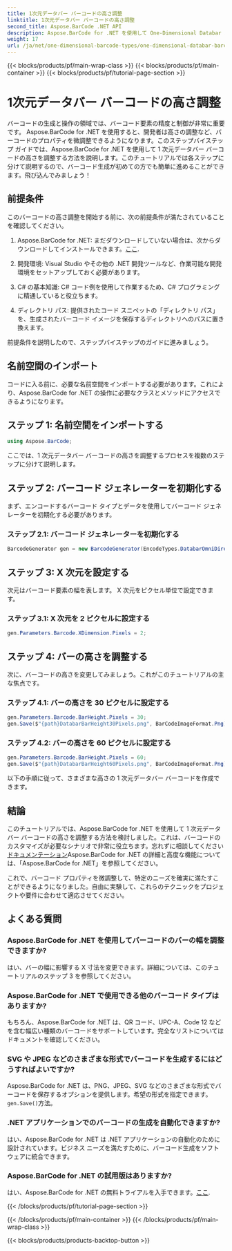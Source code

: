```yaml
---
title: 1次元データバー バーコードの高さ調整
linktitle: 1次元データバー バーコードの高さ調整
second_title: Aspose.BarCode .NET API
description: Aspose.BarCode for .NET を使用して One-Dimensional Databar バーコードの高さを調整する方法を学びます。いくつかの簡単な手順でカスタム バーコードを作成します。バーコードのカスタマイズの力を体験してください。
weight: 17
url: /ja/net/one-dimensional-barcode-types/one-dimensional-databar-barcode-height-adjustment/
---
```


{{< blocks/products/pf/main-wrap-class >}}
{{< blocks/products/pf/main-container >}}
{{< blocks/products/pf/tutorial-page-section >}}

# 1次元データバー バーコードの高さ調整


バーコードの生成と操作の領域では、バーコード要素の精度と制御が非常に重要です。 Aspose.BarCode for .NET を使用すると、開発者は高さの調整など、バーコードのプロパティを微調整できるようになります。このステップバイステップ ガイドでは、Aspose.BarCode for .NET を使用して 1 次元データバー バーコードの高さを調整する方法を説明します。このチュートリアルでは各ステップに分けて説明するので、バーコード生成が初めての方でも簡単に進めることができます。飛び込んでみましょう！

## 前提条件

このバーコードの高さ調整を開始する前に、次の前提条件が満たされていることを確認してください。

1.  Aspose.BarCode for .NET: まだダウンロードしていない場合は、次からダウンロードしてインストールできます。[ここ](https://releases.aspose.com/barcode/net/).

2. 開発環境: Visual Studio やその他の .NET 開発ツールなど、作業可能な開発環境をセットアップしておく必要があります。

3. C# の基本知識: C# コード例を使用して作業するため、C# プログラミングに精通していると役立ちます。

4. ディレクトリ パス: 提供されたコード スニペットの「ディレクトリ パス」を、生成されたバーコード イメージを保存するディレクトリへのパスに置き換えます。

前提条件を説明したので、ステップバイステップのガイドに進みましょう。

## 名前空間のインポート

コードに入る前に、必要な名前空間をインポートする必要があります。これにより、Aspose.BarCode for .NET の操作に必要なクラスとメソッドにアクセスできるようになります。

## ステップ 1: 名前空間をインポートする
```csharp
using Aspose.BarCode;
```

ここでは、1 次元データバー バーコードの高さを調整するプロセスを複数のステップに分けて説明します。

## ステップ 2: バーコード ジェネレーターを初期化する

まず、エンコードするバーコード タイプとデータを使用してバーコード ジェネレーターを初期化する必要があります。

### ステップ 2.1: バーコード ジェネレーターを初期化する
```csharp
BarcodeGenerator gen = new BarcodeGenerator(EncodeTypes.DatabarOmniDirectional, "(01)12345678901231");
```

## ステップ 3: X 次元を設定する

次元はバーコード要素の幅を表します。 X 次元をピクセル単位で設定できます。

### ステップ 3.1: X 次元を 2 ピクセルに設定する
```csharp
gen.Parameters.Barcode.XDimension.Pixels = 2;
```

## ステップ 4: バーの高さを調整する

次に、バーコードの高さを変更してみましょう。これがこのチュートリアルの主な焦点です。

### ステップ 4.1: バーの高さを 30 ピクセルに設定する
```csharp
gen.Parameters.Barcode.BarHeight.Pixels = 30;
gen.Save($"{path}DatabarBarHeight30Pixels.png", BarCodeImageFormat.Png);
```

### ステップ 4.2: バーの高さを 60 ピクセルに設定する
```csharp
gen.Parameters.Barcode.BarHeight.Pixels = 60;
gen.Save($"{path}DatabarBarHeight60Pixels.png", BarCodeImageFormat.Png);
```

以下の手順に従って、さまざまな高さの 1 次元データバー バーコードを作成できます。

## 結論

このチュートリアルでは、Aspose.BarCode for .NET を使用して 1 次元データバー バーコードの高さを調整する方法を検討しました。これは、バーコードのカスタマイズが必要なシナリオで非常に役立ちます。忘れずに相談してください[ドキュメンテーション](https://reference.aspose.com/barcode/net/)Aspose.BarCode for .NET の詳細と高度な機能については、「Aspose.BarCode for .NET」を参照してください。

これで、バーコード プロパティを微調整して、特定のニーズを確実に満たすことができるようになりました。自由に実験して、これらのテクニックをプロジェクトや要件に合わせて適応させてください。

## よくある質問

### Aspose.BarCode for .NET を使用してバーコードのバーの幅を調整できますか?
はい、バーの幅に影響する X 寸法を変更できます。詳細については、このチュートリアルのステップ 3 を参照してください。

### Aspose.BarCode for .NET で使用できる他のバーコード タイプはありますか?
もちろん、Aspose.BarCode for .NET は、QR コード、UPC-A、Code 12 などを含む幅広い種類のバーコードをサポートしています。完全なリストについてはドキュメントを確認してください。

### SVG や JPEG などのさまざまな形式でバーコードを生成するにはどうすればよいですか?
 Aspose.BarCode for .NET は、PNG、JPEG、SVG などのさまざまな形式でバーコードを保存するオプションを提供します。希望の形式を指定できます。`gen.Save()`方法。

### .NET アプリケーションでのバーコードの生成を自動化できますか?
はい、Aspose.BarCode for .NET は .NET アプリケーションの自動化のために設計されています。ビジネス ニーズを満たすために、バーコード生成をソフトウェアに統合できます。

### Aspose.BarCode for .NET の試用版はありますか?
はい、Aspose.BarCode for .NET の無料トライアルを入手できます。[ここ](https://releases.aspose.com/).

{{< /blocks/products/pf/tutorial-page-section >}}

{{< /blocks/products/pf/main-container >}}
{{< /blocks/products/pf/main-wrap-class >}}

{{< blocks/products/products-backtop-button >}}
